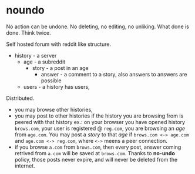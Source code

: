 # noundo

No action can be undone. No deleting, no editing, no unliking. What done is done. Think twice.

Self hosted forum with reddit like structure.
- history - a server
  - age - a subreddit
    - story - a post in an age
      - answer - a comment to a story, also answers to answers are possible
  - users - a history has users,

Distributed.
- you may browse other histories,
- you may post to other histories if the history you are browsing from is peered with that history
  ex.: on your browser you have opened history `brows.com`, your user is registered @ `reg.com`,  you are browsing an *age* from `age.com`. You may post a *story* to that *age* if `brows.com <-> age.com` and `age.com <-> reg.com`, where `<->` meens a peer connection.
- if you browse `a.com` from `brows.com`, then every post, answer coming retrived from `a.com` will be saved at `brows.com`. Thanks to **no-undo** policy, those posts never expire, and will never be deleted from the internet.



  


